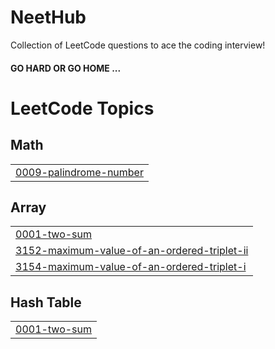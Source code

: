 # NeetHub
Collection of LeetCode questions to ace the coding interview! 

  #### GO HARD OR GO HOME ...

<!---LeetCode Topics Start-->
# LeetCode Topics
## Math
|  |
| ------- |
| [0009-palindrome-number](https://github.com/mohammadasaad1/NeetHub/tree/master/0009-palindrome-number) |
## Array
|  |
| ------- |
| [0001-two-sum](https://github.com/mohammadasaad1/NeetHub/tree/master/0001-two-sum) |
| [3152-maximum-value-of-an-ordered-triplet-ii](https://github.com/mohammadasaad1/NeetHub/tree/master/3152-maximum-value-of-an-ordered-triplet-ii) |
| [3154-maximum-value-of-an-ordered-triplet-i](https://github.com/mohammadasaad1/NeetHub/tree/master/3154-maximum-value-of-an-ordered-triplet-i) |
## Hash Table
|  |
| ------- |
| [0001-two-sum](https://github.com/mohammadasaad1/NeetHub/tree/master/0001-two-sum) |
<!---LeetCode Topics End-->